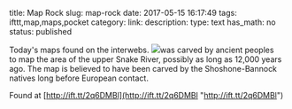title: Map Rock
slug: map-rock
date: 2017-05-15 16:17:49
tags: ifttt,map,maps,pocket
category: 
link: 
description: 
type: text
has_math: no
status: published

Today's maps found on the interwebs. ![](/wp-content/uploads/2017/05/Jeff-Love.jpg)was carved by ancient peoples to map the area of the upper Snake River, possibly as long as 12,000 years ago. The map is believed to have been carved by the Shoshone-Bannock natives long before European contact.  
  

Found at [http://ift.tt/2q6DMBl](http://ift.tt/2q6DMBl "http://ift.tt/2q6DMBl")



